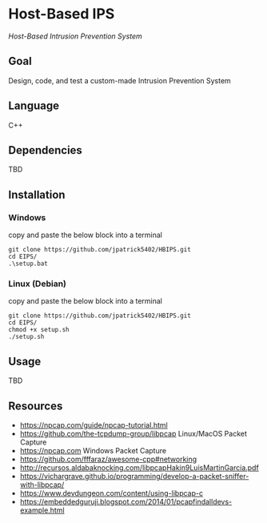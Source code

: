# Host-Based IPS
_Host-Based Intrusion Prevention System_

## Goal
Design, code, and test a custom-made Intrusion Prevention System

## Language
C++

## Dependencies
TBD

## Installation
### Windows
copy and paste the below block into a terminal
```
git clone https://github.com/jpatrick5402/HBIPS.git
cd EIPS/
.\setup.bat
```
### Linux (Debian)
copy and paste the below block into a terminal
```
git clone https://github.com/jpatrick5402/HBIPS.git
cd EIPS/
chmod +x setup.sh
./setup.sh
```
## Usage
TBD

## Resources
- https://npcap.com/guide/npcap-tutorial.html
- https://github.com/the-tcpdump-group/libpcap Linux/MacOS Packet Capture
- https://npcap.com Windows Packet Capture
- https://github.com/fffaraz/awesome-cpp#networking
- http://recursos.aldabaknocking.com/libpcapHakin9LuisMartinGarcia.pdf
- https://vichargrave.github.io/programming/develop-a-packet-sniffer-with-libpcap/
- https://www.devdungeon.com/content/using-libpcap-c
- https://embeddedguruji.blogspot.com/2014/01/pcapfindalldevs-example.html
